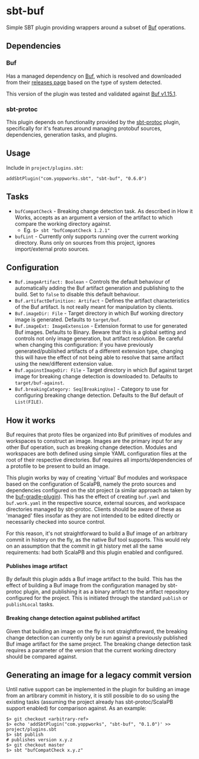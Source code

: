 # sbt-buf

Simple SBT plugin providing wrappers around a subset of [Buf](https://docs.buf.build) operations.

## Dependencies

### Buf

Has a managed dependency on [Buf](https://docs.buf.build/installation), which is resolved and downloaded from their [releases page](https://github.com/bufbuild/buf/releases) based on the type of system detected. 

This version of the plugin was tested and validated against [Buf v1.15.1](https://github.com/bufbuild/buf/releases/tag/v1.15.1).

### sbt-protoc

This plugin depends on functionality provided by the [sbt-protoc](https://github.com/thesamet/sbt-protoc) plugin, specifically for it's features around managing protobuf sources, dependencies, generation tasks, and plugins.  

## Usage

Include in `project/plugins.sbt`:

```
addSbtPlugin("com.yoppworks.sbt", "sbt-buf", "0.6.0")
```

## Tasks

- `bufCompatCheck` - Breaking change detection task.  As described in How it Works, accepts as an argument a version of the artifact to which compare the working directory against.    
  - Eg. ```$> sbt "bufCompatCheck 1.2.1"```
- `bufLint` - Currently only supports running over the current working directory.  Runs only on sources from this project, ignores import/external proto sources.

## Configuration

- `Buf.imageArtifact: Boolean` - Controls the default behaviour of automatically adding the Buf artifact generation and publishing to the build.  Set to `false` to disable this default behaviour.
- `Buf.artifactDefinition: Artifact` - Defines the artifact characteristics of the Buf artifact.  Is not really meant for manipulation by clients.
- `Buf.imageDir: File` - Target directory in which Buf working directory image is generated.  Defaults to `target/buf`.
- `Buf.imageExt: ImageExtension` - Extension format to use for generated Buf images.  Defaults to Binary.  Beware that this is a global setting and controls not only image generation, but artifact resolution.  Be careful when changing this configuration:  if you have previously generated/published artifacts of a different extension type, changing this will have the effect of not being able to resolve that same artifact using the new/different extension value.
- `Buf.againstImageDir: File` - Target directory in which Buf against target image for breaking change detection is downloaded to.  Defaults to `target/buf-against`.
- `Buf.breakingCategory: Seq[BreakingUse]` - Category to use for configuring breaking change detection.  Defaults to the Buf default of `List(FILE)`.

## How it works

Buf requires that proto files be organized into Buf primitives of modules and workspaces to construct an image.  Images are the primary input for any other Buf operation, such as breaking change detection.  Modules and workspaces are both defined
using simple YAML configuration files at the root of their respective directories.  Buf requires all imports/dependencies of a protofile
to be present to build an image.  

This plugin works by way of creating 'virtual' Buf modules and workspace based on the configuration of ScalaPB, namely the proto sources and dependencies configured on the sbt project (a similar approach as taken by the [buf-gradle-plugin](https://github.com/andrewparmet/buf-gradle-plugin)).  This has the effect of creating `buf.yaml` and `buf.work.yaml` in the respective source,  external sources, and workspace directories managed by sbt-protoc.  Clients should be aware of these as 'managed' files insofar as they are not intended to be edited directly or necessarily checked into source control. 

For this reason, it's not straightforward to build a Buf image of an arbitrary commit in history on the fly, as the native Buf tool supports.  This would rely on an assumption that the commit in git history met all the same requirements:  had both ScalaPB and this plugin enabled and configured.

#### Publishes image artifact

By default this plugin adds a Buf image artifact to the build.  This has the effect of building a Buf image from the configuration managed by sbt-protoc plugin, and publishing it as a binary artifact to the artifact repository configured for the project.  This is initiated through the standard `publish` or `publishLocal` tasks.

#### Breaking change detection against published artifact

Given that building an image on the fly is not straightforward, the breaking change detection can currently only
be run against a previously published Buf image artifact for the same project.  The breaking change detection task requires a parameter of the version that the current working directory should be compared against.

## Generating an image for a legacy commit version

Until native support can be implemented in the plugin for building an image from an artibrary commit in history, it is still possible to do so using the existing tasks (assuming the project already has sbt-protoc/ScalaPB support enabled) for comparison against.  As an example:

```
$> git checkout <arbitrary-ref>
$> echo 'addSbtPlugin("com.yoppworks", "sbt-buf", "0.1.0")' >> project/plugins.sbt
$> sbt publish
# publishes version x.y.z
$> git checkout master
$> sbt "bufCompatCheck x.y.z"
```
